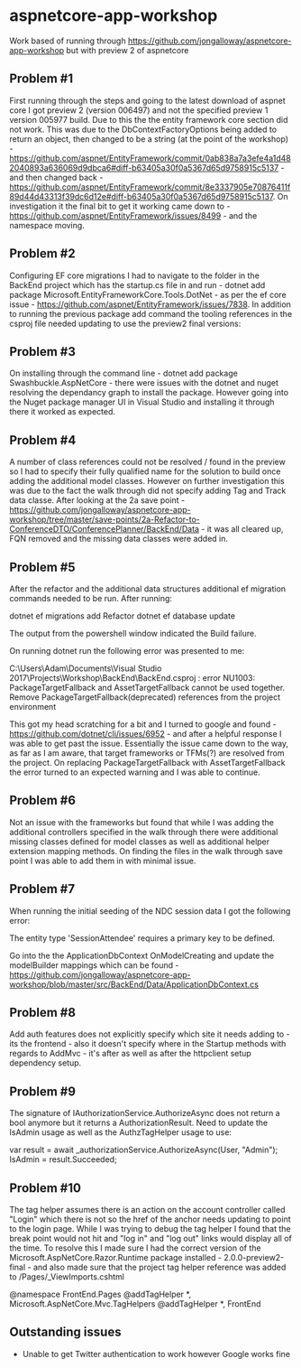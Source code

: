 # aspnetcore-app-workshop
Work based of running through https://github.com/jongalloway/aspnetcore-app-workshop but with preview 2 of aspnetcore

## Problem #1
First running through the steps and going to the latest download of aspnet core I got preview 2 (version 006497) and not the specified preview 1 version 005977 build. Due to this the the entity framework core section did not work. This was due to the DbContextFactoryOptions being added to return an object, then changed to be a string (at the point of the workshop) - https://github.com/aspnet/EntityFramework/commit/0ab838a7a3efe4a1d482040893a636069d9dbca6#diff-b63405a30f0a5367d65d9758915c5137 - and then changed back - https://github.com/aspnet/EntityFramework/commit/8e3337905e70876411f89d44d43313f39dc6d12e#diff-b63405a30f0a5367d65d9758915c5137. On investigation it the final bit to get it working came down to - https://github.com/aspnet/EntityFramework/issues/8499 - and the namespace moving.


## Problem #2
Configuring EF core migrations I had to navigate to the folder in the BackEnd project which has the startup.cs file in and run - dotnet add package Microsoft.EntityFrameworkCore.Tools.DotNet - as per the ef core issue - https://github.com/aspnet/EntityFramework/issues/7838. In addition to running the previous package add command the tooling references in the csproj file needed updating to use the preview2 final versions:

  <ItemGroup>
    <DotNetCliToolReference Include="Microsoft.VisualStudio.Web.CodeGeneration.Tools" Version="2.0.0-preview2-final" />
    <DotNetCliToolReference Include="Microsoft.EntityFrameworkCore.Tools.DotNet" Version="2.0.0-preview2-final" />
  </ItemGroup>


## Problem #3
On installing through the command line - dotnet add package Swashbuckle.AspNetCore - there were issues with the dotnet and nuget resolving the dependancy graph to install the package. However going into the Nuget package manager UI in Visual Studio and installing it through there it worked as expected.


## Problem #4
A number of class references could not be resolved / found in the preview so I had to specify their fully qualified name for the solution to build once adding the additional model classes. However on further investigation this was due to the fact the walk through did not specify adding Tag and Track data classe. After looking at the 2a save point - https://github.com/jongalloway/aspnetcore-app-workshop/tree/master/save-points/2a-Refactor-to-ConferenceDTO/ConferencePlanner/BackEnd/Data - it was all cleared up, FQN removed and the missing data classes were added in.


## Problem #5
After the refactor and the additional data structures additional ef migration commands needed to be run. After running:

dotnet ef migrations add Refactor
dotnet ef database update

The output from the powershell window indicated the Build failure.

On running dotnet run the following error was presented to me:

C:\Users\Adam\Documents\Visual Studio 2017\Projects\Workshop\BackEnd\BackEnd.csproj : error NU1003: PackageTargetFallback and AssetTargetFallback cannot be used together. Remove PackageTargetFallback(deprecated) references from the project environment

This got my head scratching for a bit and I turned to google and found - https://github.com/dotnet/cli/issues/6952 - and after a helpful response I was able to get past the issue. Essentially the issue came down to the way, as far as I am aware, that target frameworks or TFMs(?) are resolved from the project. On replacing PackageTargetFallback with AssetTargetFallback the error turned to an expected warning and I was able to continue.


## Problem #6
Not an issue with the frameworks but found that while I was adding the additional controllers specified in the walk through there were additional missing classes defined for model classes as well as additional helper extension mapping methods. On finding the files in the walk through save point I was able to add them in with minimal issue.


## Problem #7
When running the initial seeding of the NDC session data I got the following error:

The entity type 'SessionAttendee' requires a primary key to be defined.

Go into the the ApplicationDbContext OnModelCreating and update the modelBuilder mappings which can be found - https://github.com/jongalloway/aspnetcore-app-workshop/blob/master/src/BackEnd/Data/ApplicationDbContext.cs


## Problem #8
Add auth features does not explicitly specify which site it needs adding to - its the frontend - also it doesn't specify where in the Startup methods with regards to AddMvc - it's after as well as after the httpclient setup dependency setup.


## Problem #9
The signature of IAuthorizationService.AuthorizeAsync does not return a bool anymore but it returns a AuthorizationResult. Need to update the IsAdmin usage as well as the AuthzTagHelper usage to use:

var result = await _authorizationService.AuthorizeAsync(User, "Admin");
IsAdmin = result.Succeeded;


## Problem #10
The tag helper assumes there is an action on the account controller called "Login" which there is not so the href of the anchor needs updating to point to the login page. While I was trying to debug the tag helper I found that the break point would not hit and "log in" and "log out" links would display all of the time. To resolve this I made sure I had the correct version of the Microsoft.AspNetCore.Razor.Runtime package installed - 2.0.0-preview2-final - and also made sure that the project tag helper reference was added to /Pages/_ViewImports.cshtml

@namespace FrontEnd.Pages
@addTagHelper *, Microsoft.AspNetCore.Mvc.TagHelpers
@addTagHelper *, FrontEnd

## Outstanding issues
* Unable to get Twitter authentication to work however Google works fine
